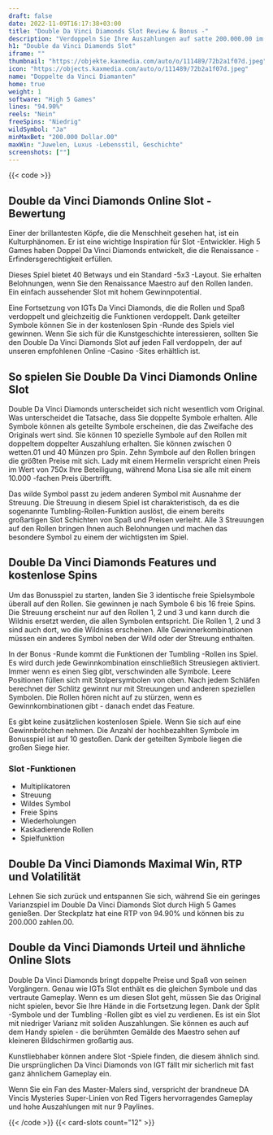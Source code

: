 ```yaml
---
draft: false
date: 2022-11-09T16:17:38+03:00
title: "Double Da Vinci Diamonds Slot Review & Bonus -"
description: "Verdoppeln Sie Ihre Auszahlungen auf satte 200.000.00 im Double Da Vinci Diamonds Slot von High 5 Games! Tumbling Rollen helfen Ihnen, groß zu gewinnen! Lesen Sie unsere Rezension für Details."
h1: "Double da Vinci Diamonds Slot"
iframe: ""
thumbnail: "https://objekte.kaxmedia.com/auto/o/111489/72b2a1f07d.jpeg"
icon: "https://objects.kaxmedia.com/auto/o/111489/72b2a1f07d.jpeg"
name: "Doppelte da Vinci Diamanten"
home: true
weight: 1
software: "High 5 Games"
lines: "94.90%"
reels: "Nein"
freeSpins: "Niedrig"
wildSymbol: "Ja"
minMaxBet: "200.000 Dollar.00"
maxWin: "Juwelen, Luxus -Lebensstil, Geschichte"
screenshots: [""]
---
```


{{< code >}}<h2>Double da Vinci Diamonds Online Slot -Bewertung</h2><p>Einer der brillantesten Köpfe, die die Menschheit gesehen hat, ist ein Kulturphänomen. Er ist eine wichtige Inspiration für Slot -Entwickler. High 5 Games haben Doppel Da Vinci Diamonds entwickelt, die die Renaissance -Erfindersgerechtigkeit erfüllen.</p><p>Dieses Spiel bietet 40 Betways und ein Standard -5x3 -Layout. Sie erhalten Belohnungen, wenn Sie den Renaissance Maestro auf den Rollen landen. Ein einfach aussehender Slot mit hohem Gewinnpotential.</p><p>Eine Fortsetzung von IGTs Da Vinci Diamonds, die die Rollen und Spaß verdoppelt und gleichzeitig die Funktionen verdoppelt. Dank geteilter Symbole können Sie in der kostenlosen Spin -Runde des Spiels viel gewinnen. Wenn Sie sich für die Kunstgeschichte interessieren, sollten Sie den Double Da Vinci Diamonds Slot auf jeden Fall verdoppeln, der auf unseren empfohlenen Online -Casino -Sites erhältlich ist.</p><h2>So spielen Sie Double Da Vinci Diamonds Online Slot</h2><p>Double Da Vinci Diamonds unterscheidet sich nicht wesentlich vom Original. Was unterscheidet die Tatsache, dass Sie doppelte Symbole erhalten. Alle Symbole können als geteilte Symbole erscheinen, die das Zweifache des Originals wert sind. Sie können 10 spezielle Symbole auf den Rollen mit doppeltem doppelter Auszahlung erhalten.
Sie können zwischen 0 wetten.01 und 40 Münzen pro Spin. Zehn Symbole auf den Rollen bringen die größten Preise mit sich. Lady mit einem Hermelin verspricht einen Preis im Wert von 750x Ihre Beteiligung, während Mona Lisa sie alle mit einem 10.000 -fachen Preis übertrifft.</p><p>Das wilde Symbol passt zu jedem anderen Symbol mit Ausnahme der Streuung. Die Streuung in diesem Spiel ist charakteristisch, da es die sogenannte Tumbling-Rollen-Funktion auslöst, die einem bereits großartigen Slot Schichten von Spaß und Preisen verleiht. Alle 3 Streuungen auf den Rollen bringen Ihnen auch Belohnungen und machen das besondere Symbol zu einem der wichtigsten im Spiel.</p><h2>Double Da Vinci Diamonds Features und kostenlose Spins</h2><p>Um das Bonusspiel zu starten, landen Sie 3 identische freie Spielsymbole überall auf den Rollen. Sie gewinnen je nach Symbole 6 bis 16 freie Spins. Die Streuung erscheint nur auf den Rollen 1, 2 und 3 und kann durch die Wildnis ersetzt werden, die allen Symbolen entspricht. Die Rollen 1, 2 und 3 sind auch dort, wo die Wildniss erscheinen. Alle Gewinnerkombinationen müssen ein anderes Symbol neben der Wild oder der Streuung enthalten.</p><p>In der Bonus -Runde kommt die Funktionen der Tumbling -Rollen ins Spiel. Es wird durch jede Gewinnkombination einschließlich Streusiegen aktiviert. Immer wenn es einen Sieg gibt, verschwinden alle Symbole. Leere Positionen füllen sich mit Stolpersymbolen von oben.
Nach jedem Schläfen berechnet der Schlitz gewinnt nur mit Streuungen und anderen speziellen Symbolen. Die Rollen hören nicht auf zu stürzen, wenn es Gewinnkombinationen gibt - danach endet das Feature.</p><p>Es gibt keine zusätzlichen kostenlosen Spiele. Wenn Sie sich auf eine Gewinnbrötchen nehmen. Die Anzahl der hochbezahlten Symbole im Bonusspiel ist auf 10 gestoßen. Dank der geteilten Symbole liegen die großen Siege hier.</p><h3>
Slot -Funktionen</h3><ul>
<li></span>
Multiplikatoren</li>
<li></span>
Streuung</li>
<li></span>
Wildes Symbol</li>
<li></span>
Freie Spins</li>
<li></span>
Wiederholungen</li>
<li></span>
Kaskadierende Rollen</li>
<li></span>
Spielfunktion</li></ul><h2>Double Da Vinci Diamonds Maximal Win, RTP und Volatilität</h2><p>Lehnen Sie sich zurück und entspannen Sie sich, während Sie ein geringes Varianzspiel im Double Da Vinci Diamonds Slot durch High 5 Games genießen. Der Steckplatz hat eine RTP von 94.90% und können bis zu 200.000 zahlen.00.</p><h2>Double da Vinci Diamonds Urteil und ähnliche Online Slots</h2><p>Double Da Vinci Diamonds bringt doppelte Preise und Spaß von seinen Vorgängern. Genau wie IGTs Slot enthält es die gleichen Symbole und das vertraute Gameplay. Wenn es um diesen Slot geht, müssen Sie das Original nicht spielen, bevor Sie Ihre Hände in die Fortsetzung legen.
Dank der Split -Symbole und der Tumbling -Rollen gibt es viel zu verdienen. Es ist ein Slot mit niedriger Varianz mit soliden Auszahlungen. Sie können es auch auf dem Handy spielen - die berühmten Gemälde des Maestro sehen auf kleineren Bildschirmen großartig aus.</p><p>Kunstliebhaber können andere Slot -Spiele finden, die diesem ähnlich sind. Die ursprünglichen Da Vinci Diamonds von IGT fällt mir sicherlich mit fast ganz ähnlichem Gameplay ein.</p><p>Wenn Sie ein Fan des Master-Malers sind, verspricht der brandneue DA Vincis Mysteries Super-Linien von Red Tigers hervorragendes Gameplay und hohe Auszahlungen mit nur 9 Paylines.</p>{{< /code >}}
 {{< card-slots count="12" >}}